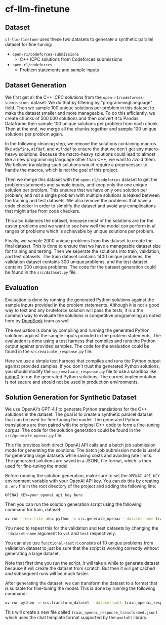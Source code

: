 # cf-llm-finetune

## Dataset
`cf-llm-finetune` uses these two datasets to generate a synthetic parallel dataset for fine-tuning:
- `open-r1/codeforces-submissions`
    - C++ ICPC solutions from Codeforces submissions
- `open-r1/codeforces`
    - Problem statements and sample inputs

## Dataset Generation
We first get all the C++ ICPC solutions from the `open-r1/codeforces-submissions` dataset. We do that by filtering by "programmingLanguage" field. Then we sample 100 unique solutions per problem in this dataset to make the dataset smaller and more manageable. To do this efficiently, we create chunks of 500,000 solutions and then convert it to Pandas Dataframe then sample 100 unique solutions per problem from each chunk. Then at the end, we merge all the chunks together and sample 100 unique solutions per problem again.

In the following cleaning step, we remove the solutions containing macros like `#define`, `#ifdef`, and `#ifndef` to ensure the that we don't get any macro-heavy solutions. Because the macro-heavy solutions could lead to almost like a new programming language other than C++, we want to avoid them. We believe translating such solutions would require a preprocessor to handle the macros, which is not the goal of this project.

Then we merge this dataset with the `open-r1/codeforces` dataset to get the problem statements and sample inputs, and keep only the one unique solution per problem. This ensures that we have only one solution per problem, and not a single problem with multiple solutions is leaked between the training and test datasets. We also remove the problems that have a code checker in order to simplify the dataset and avoid any complications that might arise from code checkers.

This also balances the dataset, because most of the solutions are for the easier problems and we want to see how well the model can perform in all ranges of problems which is achievable by unique solutions per problem.

Finally, we sample 2000 unique problems from this dataset to create the final dataset. This is done to ensure that we have a manageable dataset size for training and testing. Then we seperate the solutions into train, validation, and test datasets. The train dataset contains 1400 unique problems, the validation dataset contains 300 unique problems, and the test dataset contains 300 unique problems. The code for the dataset generation could be found in the `src/dataset.py` file.

## Evaluation
Evaluation is done by running the generated Python solutions against the sample inputs provided in the problem statements. Although it is not a good way to test and any bruteforce solution will pass the tests, it is a the common way to evaluate the solutions in competitive programming as noted here by [DeepSeek](https://huggingface.co/datasets/open-r1/codeforces) team as well.

The evaluation is done by compiling and running the generated Python solutions against the sample inputs provided in the problem statements. The evaluation is done using a test harness that compiles and runs the Python output against provided samples. The code for the evaluation could be found in the `src/evaluate_response.py` file. 

Here we use a simple test harness that compiles and runs the Python output against provided samples. If you don't trust the generated Python solutions, you should modify the `src/evaluate_response.py` file to use a sandbox like [judge0](https://github.com/judge0/judge0) to run the generated Python solutions. The current implementation is not secure and should not be used in production environments.

## Solution Generation for Synthetic Dataset
We use OpenAI's GPT-4.1 to generate Python translations for the C++ solutions in the dataset. The goal is to create a synthetic parallel dataset that can be used for fine-tuning the model. The generated Python translations are then paired with the original C++ code to form a fine-tuning corpus. The code for the solution generation could be found in the `src/generate_openai.py` file.

This file provides both direct OpenAI API calls and a batch job submission mode for generating the solutions. The batch job submission mode is useful for generating large datasets while saving costs and avoiding rate limits. The generated solutions are saved in a JSONL file format, which is then used for fine-tuning the model.

Before running the solution generation, make sure to set the `OPENAI_API_KEY` environment variable with your OpenAI API key. You can do this by creating a `.env` file in the root directory of the project and adding the following line:
```
OPENAI_KEY=your_openai_api_key_here
```
Then you can run the solution generation script using the following command for train, dataset:
```bash
uv run --env-file .env python -m src.generate_openai --dataset-name train
```
You need to repeat this for the validation and test datasets by changing the `--dataset-name` argument to `val` and `test` respectively.

You can also use `functional-test` it consists of 10 unique problems from validation dataset to just be sure that the script is working correctly without generating a large dataset.

Note that first time you run the script, it will take a while to generate dataset because it will create the dataset from scratch. But then it will get cached and subsequent runs will be much faster.

After generating the dataset, we can transform the dataset to a format that is suitable for fine-tuning the model. This is done by running the following command:
```bash
uv run python -m src.transform_dataset --dataset-path train_openai_response.jsonl
```
This will create a new file called `train_openai_response_transformed.jsonl` which uses the chat template format supported by the `axolotl` library.